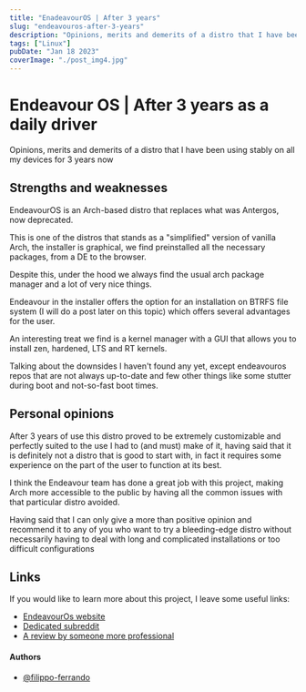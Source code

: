 ```yaml
---
title: "EnadeavourOS | After 3 years"
slug: "endeavouros-after-3-years"
description: "Opinions, merits and demerits of a distro that I have been using stably on all my devices for 3 years now"
tags: ["Linux"]
pubDate: "Jan 18 2023"
coverImage: "./post_img4.jpg"
---
```

# Endeavour OS | After 3 years as a daily driver

Opinions, merits and demerits of a distro that I have been using stably on all my devices for 3 years now
## Strengths and weaknesses
EndeavourOS is an Arch-based distro that replaces what was Antergos, now deprecated.

This is one of the distros that stands as a "simplified" version of vanilla Arch, the installer is graphical, we find preinstalled all the necessary packages, from a DE to the browser.

Despite this, under the hood we always find the usual arch package manager and a lot of very nice things.

Endeavour in the installer offers the option for an installation on BTRFS file system (I will do a post later on this topic) which offers several advantages for the user.

An interesting treat we find is a kernel manager with a GUI that allows you to install zen, hardened, LTS and RT kernels.

Talking about the downsides I haven't found any yet, except endeavouros repos that are not always up-to-date and few other things like some stutter during boot and not-so-fast boot times.
 
## Personal opinions
After 3 years of use this distro proved to be extremely customizable and perfectly suited to the use I had to (and must) make of it, having said that it is definitely not a distro that is good to start with, in fact it requires some experience on the part of the user to function at its best.

I think the Endeavour team has done a great job with this project, making Arch more accessible to the public by having all the common issues with that particular distro avoided.

Having said that I can only give a more than positive opinion and recommend it to any of you who want to try a bleeding-edge distro without necessarily having to deal with long and complicated installations or too difficult configurations

## Links
If you would like to learn more about this project, I leave some useful links:
- [EndeavourOs website](https://endeavouros.com/)
- [Dedicated subreddit](https://www.reddit.com/r/EndeavourOS/)
- [A review by someone more professional](https://www.youtube.com/watch?v=gGeA7QQIfp4)
#### Authors

- [@filippo-ferrando](https://www.github.com/filippo-ferrando)

